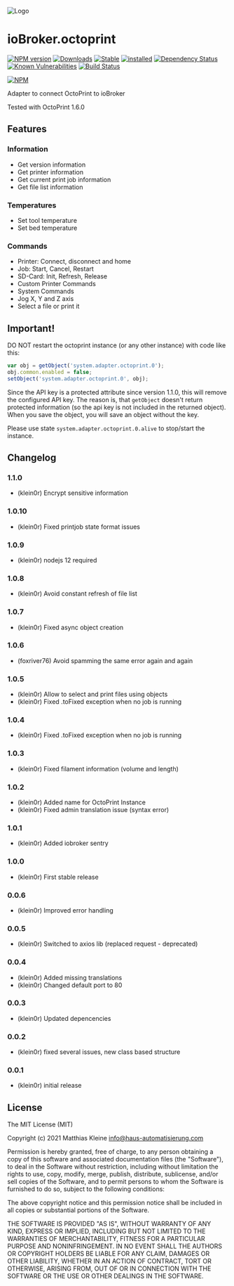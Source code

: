 ![Logo](admin/octoprint.png)

# ioBroker.octoprint

[![NPM version](http://img.shields.io/npm/v/iobroker.octoprint.svg)](https://www.npmjs.com/package/iobroker.octoprint)
[![Downloads](https://img.shields.io/npm/dm/iobroker.octoprint.svg)](https://www.npmjs.com/package/iobroker.octoprint)
[![Stable](http://iobroker.live/badges/octoprint-stable.svg)](http://iobroker.live/badges/octoprint-stable.svg)
[![installed](http://iobroker.live/badges/octoprint-installed.svg)](http://iobroker.live/badges/octoprint-installed.svg)
[![Dependency Status](https://img.shields.io/david/klein0r/iobroker.octoprint.svg)](https://david-dm.org/klein0r/iobroker.octoprint)
[![Known Vulnerabilities](https://snyk.io/test/github/klein0r/ioBroker.octoprint/badge.svg)](https://snyk.io/test/github/klein0r/ioBroker.octoprint)
[![Build Status](http://img.shields.io/travis/klein0r/ioBroker.octoprint.svg)](https://travis-ci.org/klein0r/ioBroker.octoprint)

[![NPM](https://nodei.co/npm/iobroker.octoprint.png?downloads=true)](https://nodei.co/npm/iobroker.octoprint/)

Adapter to connect OctoPrint to ioBroker

Tested with OctoPrint 1.6.0

## Features

### Information

- Get version information
- Get printer information
- Get current print job information
- Get file list information

### Temperatures

- Set tool temperature
- Set bed temperature

### Commands

- Printer: Connect, disconnect and home
- Job: Start, Cancel, Restart
- SD-Card: Init, Refresh, Release
- Custom Printer Commands
- System Commands
- Jog X, Y and Z axis
- Select a file or print it

## Important!

DO NOT restart the octoprint instance (or any other instance) with code like this:

```javascript
var obj = getObject('system.adapter.octoprint.0');
obj.common.enabled = false;
setObject('system.adapter.octoprint.0', obj);
```

Since the API key is a protected attribute since version 1.1.0, this will remove the configured API key. The reason is, that `getObject` doesn't return protected information (so the api key is not included in the returned object). When you save the object, you will save an object without the key.

Please use state `system.adapter.octoprint.0.alive` to stop/start the instance.

## Changelog

### 1.1.0

* (klein0r) Encrypt sensitive information

### 1.0.10

* (klein0r) Fixed printjob state format issues

### 1.0.9

* (klein0r) nodejs 12 required

### 1.0.8

* (klein0r) Avoid constant refresh of file list

### 1.0.7

* (klein0r) Fixed async object creation

### 1.0.6

* (foxriver76) Avoid spamming the same error again and again

### 1.0.5

* (klein0r) Allow to select and print files using objects
* (klein0r) Fixed .toFixed exception when no job is running

### 1.0.4

* (klein0r) Fixed .toFixed exception when no job is running

### 1.0.3

* (klein0r) Fixed filament information (volume and length)

### 1.0.2

* (klein0r) Added name for OctoPrint Instance
* (klein0r) Fixed admin translation issue (syntax error)

### 1.0.1

* (klein0r) Added iobroker sentry

### 1.0.0

* (klein0r) First stable release

### 0.0.6

* (klein0r) Improved error handling

### 0.0.5

* (klein0r) Switched to axios lib (replaced request - deprecated)

### 0.0.4

* (klein0r) Added missing translations
* (klein0r) Changed default port to 80

### 0.0.3

* (klein0r) Updated depencencies

### 0.0.2

* (klein0r) fixed several issues, new class based structure

### 0.0.1

* (klein0r) initial release

## License

The MIT License (MIT)

Copyright (c) 2021 Matthias Kleine <info@haus-automatisierung.com>

Permission is hereby granted, free of charge, to any person obtaining a copy
of this software and associated documentation files (the "Software"), to deal
in the Software without restriction, including without limitation the rights
to use, copy, modify, merge, publish, distribute, sublicense, and/or sell
copies of the Software, and to permit persons to whom the Software is
furnished to do so, subject to the following conditions:

The above copyright notice and this permission notice shall be included in
all copies or substantial portions of the Software.

THE SOFTWARE IS PROVIDED "AS IS", WITHOUT WARRANTY OF ANY KIND, EXPRESS OR
IMPLIED, INCLUDING BUT NOT LIMITED TO THE WARRANTIES OF MERCHANTABILITY,
FITNESS FOR A PARTICULAR PURPOSE AND NONINFRINGEMENT. IN NO EVENT SHALL THE
AUTHORS OR COPYRIGHT HOLDERS BE LIABLE FOR ANY CLAIM, DAMAGES OR OTHER
LIABILITY, WHETHER IN AN ACTION OF CONTRACT, TORT OR OTHERWISE, ARISING FROM,
OUT OF OR IN CONNECTION WITH THE SOFTWARE OR THE USE OR OTHER DEALINGS IN
THE SOFTWARE.
